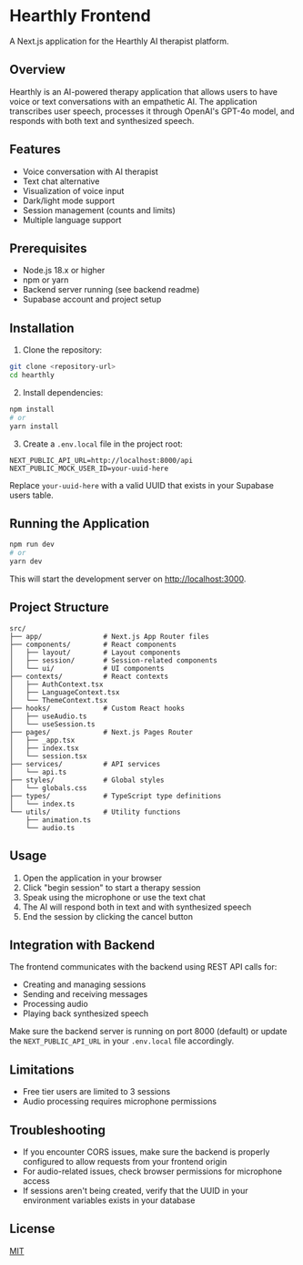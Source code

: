 # Hearthly Frontend

A Next.js application for the Hearthly AI therapist platform.

## Overview

Hearthly is an AI-powered therapy application that allows users to have voice or text conversations with an empathetic AI. The application transcribes user speech, processes it through OpenAI's GPT-4o model, and responds with both text and synthesized speech.

## Features

- Voice conversation with AI therapist
- Text chat alternative
- Visualization of voice input
- Dark/light mode support
- Session management (counts and limits)
- Multiple language support

## Prerequisites

- Node.js 18.x or higher
- npm or yarn
- Backend server running (see backend readme)
- Supabase account and project setup

## Installation

1. Clone the repository:

```bash
git clone <repository-url>
cd hearthly
```

2. Install dependencies:

```bash
npm install
# or
yarn install
```

3. Create a `.env.local` file in the project root:

```
NEXT_PUBLIC_API_URL=http://localhost:8000/api
NEXT_PUBLIC_MOCK_USER_ID=your-uuid-here
```

Replace `your-uuid-here` with a valid UUID that exists in your Supabase users table.

## Running the Application

```bash
npm run dev
# or
yarn dev
```

This will start the development server on [http://localhost:3000](http://localhost:3000).

## Project Structure

```
src/
├── app/               # Next.js App Router files
├── components/        # React components
│   ├── layout/        # Layout components
│   ├── session/       # Session-related components
│   └── ui/            # UI components
├── contexts/          # React contexts
│   ├── AuthContext.tsx
│   ├── LanguageContext.tsx
│   └── ThemeContext.tsx
├── hooks/             # Custom React hooks
│   ├── useAudio.ts
│   └── useSession.ts
├── pages/             # Next.js Pages Router
│   ├── _app.tsx
│   ├── index.tsx
│   └── session.tsx
├── services/          # API services
│   └── api.ts
├── styles/            # Global styles
│   └── globals.css
├── types/             # TypeScript type definitions
│   └── index.ts
└── utils/             # Utility functions
    ├── animation.ts
    └── audio.ts
```

## Usage

1. Open the application in your browser
2. Click "begin session" to start a therapy session
3. Speak using the microphone or use the text chat
4. The AI will respond both in text and with synthesized speech
5. End the session by clicking the cancel button

## Integration with Backend

The frontend communicates with the backend using REST API calls for:
- Creating and managing sessions
- Sending and receiving messages
- Processing audio
- Playing back synthesized speech

Make sure the backend server is running on port 8000 (default) or update the `NEXT_PUBLIC_API_URL` in your `.env.local` file accordingly.

## Limitations

- Free tier users are limited to 3 sessions
- Audio processing requires microphone permissions

## Troubleshooting

- If you encounter CORS issues, make sure the backend is properly configured to allow requests from your frontend origin
- For audio-related issues, check browser permissions for microphone access
- If sessions aren't being created, verify that the UUID in your environment variables exists in your database

## License

[MIT](LICENSE)
